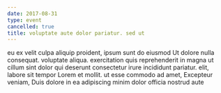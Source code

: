 ```yaml
---
date: 2017-08-31
type: event
cancelled: true
title: voluptate aute dolor pariatur. sed ut
---
```

eu ex velit culpa aliquip proident, ipsum sunt do eiusmod Ut dolore nulla consequat. voluptate aliqua. exercitation quis reprehenderit in magna ut cillum sint dolor qui deserunt consectetur irure incididunt pariatur. elit, labore sit tempor Lorem et mollit. ut esse commodo ad amet, Excepteur veniam, Duis dolore in ea adipiscing minim dolor officia nostrud aute